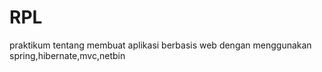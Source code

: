 # RPL

praktikum tentang
membuat aplikasi berbasis web dengan menggunakan spring,hibernate,mvc,netbin
